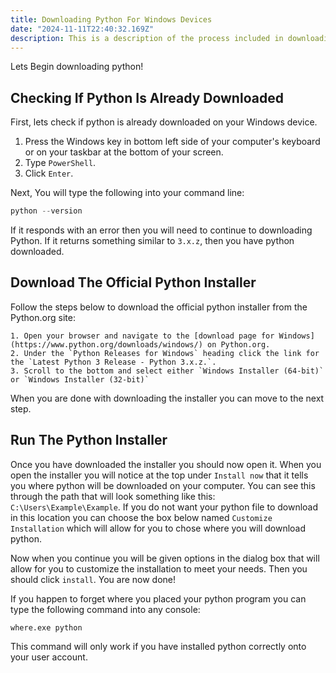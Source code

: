 ```yaml
---
title: Downloading Python For Windows Devices
date: "2024-11-11T22:40:32.169Z"
description: This is a description of the process included in downloading python for Windows devices based on tools found on the internet.
---
```


Lets Begin downloading python!

## Checking If Python Is Already Downloaded

First, lets check if python is already downloaded on your Windows device.

1. Press the Windows key in bottom left side of your computer's keyboard or on your taskbar at the bottom of your screen.
2. Type `PowerShell`.
3. Click `Enter`.

Next, You will type the following into your command line:

```python
python --version
```

If it responds with an error then you will need to continue to downloading Python. If it returns something similar to `3.x.z`, then you have python downloaded.  

## Download The Official Python Installer

Follow the steps below to download the official python installer from the Python.org site:

    1. Open your browser and navigate to the [download page for Windows](https://www.python.org/downloads/windows/) on Python.org.
    2. Under the `Python Releases for Windows` heading click the link for the `Latest Python 3 Release - Python 3.x.z.`.
    3. Scroll to the bottom and select either `Windows Installer (64-bit)` or `Windows Installer (32-bit)`

When you are done with downloading the installer you can move to the next step.

## Run The Python Installer

Once you have downloaded the installer you should now open it. When you open the installer you will notice at the top under `Install now` that it tells you where python will be downloaded on your computer. You can see this through the path that will look something like this: `C:\Users\Example\Example`. If you do not want your python file to download in this location you can choose the box below named `Customize Installation` which will allow for you to chose where you will download python.

Now when you continue you will be given options in the dialog box that will allow for you to customize the installation to meet your needs. Then you should click `install`. You are now done!

If you happen to forget where you placed your python program you can type the following command into any console:

`where.exe python`

This command will only work if you have installed python correctly onto your user account.
